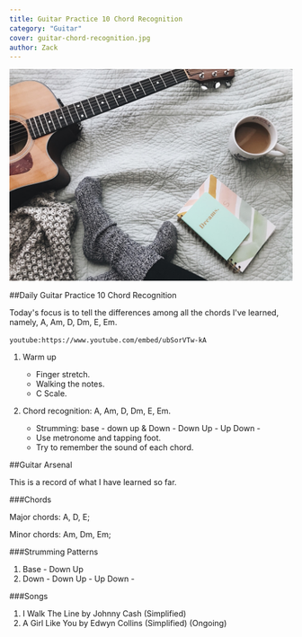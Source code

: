 ```yaml
---
title: Guitar Practice 10 Chord Recognition
category: "Guitar"
cover: guitar-chord-recognition.jpg
author: Zack
---
```


![Guitar Practice 10 Chord Recognition](guitar-chord-recognition.jpg)

##Daily Guitar Practice 10 Chord Recognition

Today's focus is to tell the differences among all the chords I've learned, namely, A, Am, D, Dm, E, Em.

`youtube:https://www.youtube.com/embed/ubSorVTw-kA`

1. Warm up
   * Finger stretch.
   * Walking the notes.
   * C Scale.

2. Chord recognition: A, Am, D, Dm, E, Em.
   * Strumming: base - down up & Down - Down Up - Up Down -
   * Use metronome and tapping foot.
   * Try to remember the sound of each chord.

##Guitar Arsenal

This is a record of what I have learned so far.

###Chords

Major chords: A, D, E;

Minor chords: Am, Dm, Em;

###Strumming Patterns

1. Base - Down Up
2. Down - Down Up - Up Down -

###Songs

1. I Walk The Line by Johnny Cash (Simplified)
2. A Girl Like You by Edwyn Collins (Simplified) (Ongoing)